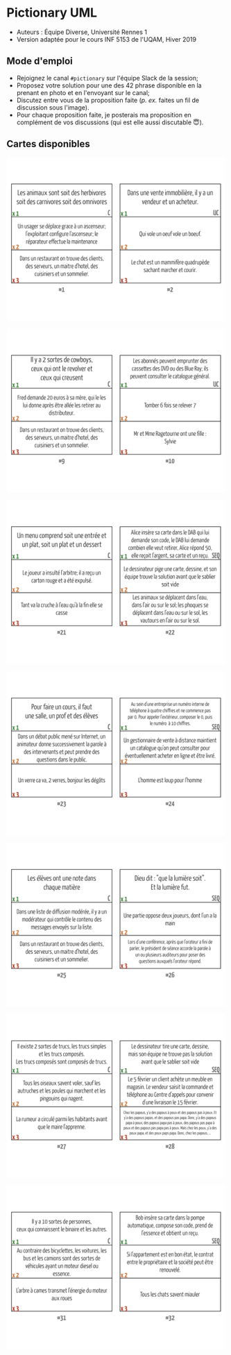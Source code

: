 # Pictionary UML

  * Auteurs : Équipe Diverse, Université Rennes 1
  * Version adaptée pour le cours INF 5153 de l'UQAM, Hiver 2019

## Mode d'emploi

  - Rejoignez le canal `#pictionary` sur l'équipe Slack de la session;
  - Proposez votre solution pour une des 42 phrase disponible en la prenant en photo et en l'envoyant sur le canal;
  - Discutez entre vous de la proposition faite (_p. ex._ faites un fil de discussion sous l'image).
  - Pour chaque proposition faite, je posterais ma proposition en complément de vos discussions (qui est elle aussi discutable :innocent:).

## Cartes disponibles

<div align="center">


![Carte #1](c0102.png)

![Carte #2](c0910.png)

![Carte #3](c2122.png)

![Carte #4](c2324.png)

![Carte #5](c2526.png)

![Carte #6](c2728.png)

![Carte #7](c3132.png)

</div>